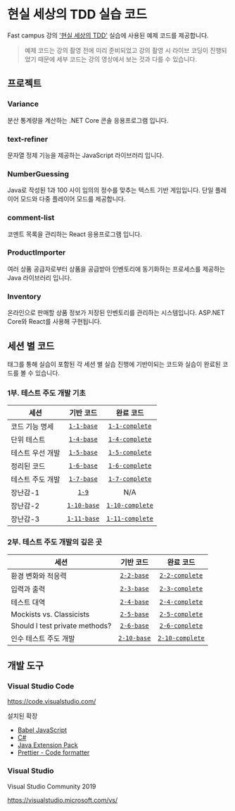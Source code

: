 # 현실 세상의 TDD 실습 코드

Fast campus 강의 ['현실 세상의 TDD'](https://www.fastcampus.co.kr/dev_red_ygw) 실습에 사용된 예제 코드를 제공합니다.

> 예제 코드는 강의 촬영 전에 미리 준비되었고 강의 촬영 시 라이브 코딩이 진행되었기 때문에 세부 코드는 강의 영상에서 보는 것과 다를 수 있습니다.

## 프로젝트

### Variance

분산 통계량을 계산하는 .NET Core 콘솔 응용프로그램 입니다.

### text-refiner

문자열 정제 기능을 제공하는 JavaScript 라이브러리 입니다.

### NumberGuessing

Java로 작성된 1과 100 사이 임의의 정수를 맞추는 텍스트 기반 게임입니다. 단일 플레이어 모드와 다중 플레이어 모드를 제공합니다.

### comment-list

코멘트 목록을 관리하는 React 응용프로그램 입니다.

### ProductImporter

여러 상품 공급자로부터 상품을 공급받아 인벤토리에 동기화하는 프로세스를 제공하는 Java 라이브러리 입니다.

### Inventory

온라인으로 판매할 상품 정보가 저장된 인벤토리를 관리하는 시스템입니다. ASP.NET Core와 React를 사용해 구현됩니다.

## 세션 별 코드

태그를 통해 실습이 포함된 각 세션 별 실습 진행에 기반이되는 코드와 실습이 완료된 코드를 볼 수 있습니다.

### 1부. 테스트 주도 개발 기초

| 세션             |              기반 코드              |                  완료 코드                  |
| ---------------- | :---------------------------------: | :-----------------------------------------: |
| 코드 기능 명세   |  [`1-1-base`](../../tree/1-1-base)  |  [`1-1-complete`](../../tree/1-1-complete)  |
| 단위 테스트      |  [`1-4-base`](../../tree/1-4-base)  |  [`1-4-complete`](../../tree/1-4-complete)  |
| 테스트 우선 개발 |  [`1-5-base`](../../tree/1-5-base)  |  [`1-5-complete`](../../tree/1-5-complete)  |
| 정리된 코드      |  [`1-6-base`](../../tree/1-6-base)  |  [`1-6-complete`](../../tree/1-6-complete)  |
| 테스트 주도 개발 |  [`1-7-base`](../../tree/1-7-base)  |  [`1-7-complete`](../../tree/1-7-complete)  |
| 장난감-1         |       [`1-9`](../../tree/1-9)       |                     N/A                     |
| 장난감-2         | [`1-10-base`](../../tree/1-10-base) | [`1-10-complete`](../../tree/1-10-complete) |
| 장난감-3         | [`1-11-base`](../../tree/1-11-base) | [`1-11-complete`](../../tree/1-11-complete) |

### 2부. 테스트 주도 개발의 깊은 곳

| 세션                           |              기반 코드              |                  완료 코드                  |
| ------------------------------ | :---------------------------------: | :-----------------------------------------: |
| 환경 변화와 적응력             |  [`2-2-base`](../../tree/2-2-base)  |  [`2-2-complete`](../../tree/2-2-complete)  |
| 입력과 출력                    |  [`2-3-base`](../../tree/2-3-base)  |  [`2-3-complete`](../../tree/2-3-complete)  |
| 테스트 대역                    |  [`2-4-base`](../../tree/2-4-base)  |  [`2-4-complete`](../../tree/2-4-complete)  |
| Mockists vs. Classicists       |  [`2-5-base`](../../tree/2-5-base)  |  [`2-5-complete`](../../tree/2-5-complete)  |
| Should I test private methods? |  [`2-6-base`](../../tree/2-6-base)  |  [`2-6-complete`](../../tree/2-6-complete)  |
| 인수 테스트 주도 개발          | [`2-10-base`](../../tree/2-10-base) | [`2-10-complete`](../../tree/2-10-complete) |

## 개발 도구

### Visual Studio Code

https://code.visualstudio.com/

설치된 확장

- [Babel JavaScript](https://marketplace.visualstudio.com/items?itemName=mgmcdermott.vscode-language-babel)
- [C#](https://marketplace.visualstudio.com/items?itemName=ms-dotnettools.csharp)
- [Java Extension Pack](https://marketplace.visualstudio.com/items?itemName=vscjava.vscode-java-pack)
- [Prettier - Code formatter](https://marketplace.visualstudio.com/items?itemName=esbenp.prettier-vscode)

### Visual Studio

Visual Studio Community 2019

https://visualstudio.microsoft.com/vs/
